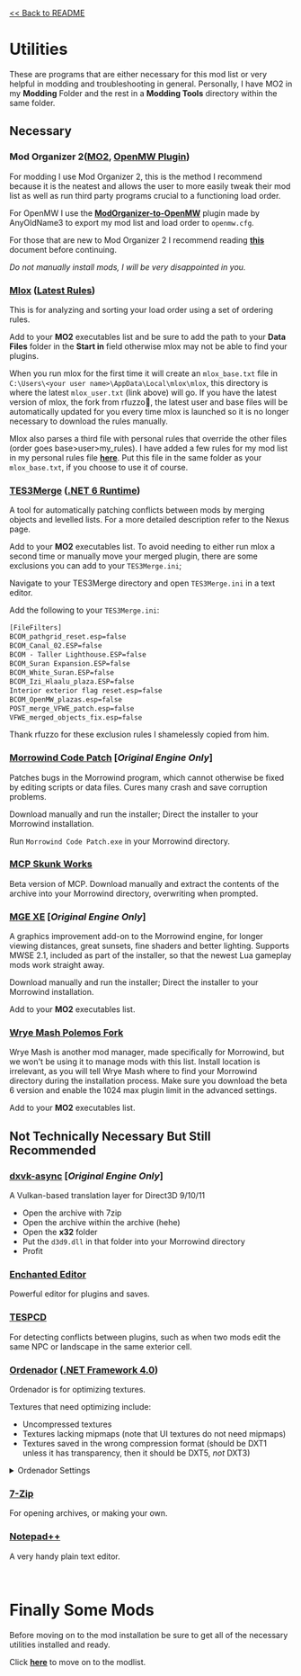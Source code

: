 [<< Back to README](README.md)

# Utilities

These are programs that are either necessary for this mod list or very helpful in modding and troubleshooting in general. Personally, I have MO2 in my **Modding** Folder and the rest in a **Modding Tools** directory within the same folder.

## Necessary

### Mod Organizer 2([MO2](https://www.nexusmods.com/skyrimspecialedition/mods/6194?tab=files), [OpenMW Plugin](https://www.nexusmods.com/morrowind/mods/45642?tab=files))
For modding I use Mod Organizer 2, this is the method I recommend because it is the neatest and allows the user to more easily tweak their mod list as well as run third party programs crucial to a functioning load order. 

For OpenMW I use the [**ModOrganizer-to-OpenMW**](https://www.nexusmods.com/morrowind/mods/45642*) plugin made by AnyOldName3 to export my mod list and load order to `openmw.cfg`. 

For those that are new to Mod Organizer 2 I recommend reading [**this**](moddingBasics.md) document before continuing.

*Do not manually install mods, I will be very disappointed in you.*

### [Mlox](https://github.com/rfuzzo/mlox) ([Latest Rules](https://github.com/DanaePlays/mlox-rules/tree/main))
This is for analyzing and sorting your load order using a set of ordering rules.

Add to your **MO2** executables list and be sure to add the path to your **Data Files** folder in the **Start in** field otherwise mlox may not be able to find your plugins. 

When you run mlox for the first time it will create an `mlox_base.txt` file in `C:\Users\<your user name>\AppData\Local\mlox\mlox`, this directory is where the latest `mlox_user.txt` (link above) will go. If you have the latest version of mlox, the fork from rfuzzo💜, the latest user and base files will be automatically updated for you every time mlox is launched so it is no longer necessary to download the rules manually.

Mlox also parses a third file with personal rules that override the other files (order goes base>user>my_rules). I have added a few rules for my mod list in my personal rules file [**here**](config/mlox_my_rules.txt). Put this file in the same folder as your `mlox_base.txt`, if you choose to use it of course.

### [TES3Merge](https://www.nexusmods.com/morrowind/mods/46870) ([.NET 6 Runtime](https://dotnet.microsoft.com/en-us/download))
A tool for automatically patching conflicts between mods by merging objects and levelled lists. For a more detailed description refer to the Nexus page.

Add to your **MO2** executables list. To avoid needing to either run mlox a second time or manually move your merged plugin, there are some exclusions you can add to your `TES3Merge.ini`; 

Navigate to your TES3Merge directory and open `TES3Merge.ini` in a text editor.

Add the following to your `TES3Merge.ini`:
```
[FileFilters]
BCOM_pathgrid_reset.esp=false
BCOM_Canal_02.ESP=false
BCOM - Taller Lighthouse.ESP=false
BCOM_Suran Expansion.ESP=false
BCOM_White_Suran.ESP=false
BCOM_Izi_Hlaalu_plaza.ESP=false
Interior exterior flag reset.esp=false
BCOM_OpenMW_plazas.esp=false
POST_merge_VFWE_patch.esp=false
VFWE_merged_objects_fix.esp=false
```

Thank rfuzzo for these exclusion rules I shamelessly copied from him.

### [Morrowind Code Patch](https://www.nexusmods.com/morrowind/mods/19510) **[*Original Engine Only*]**
Patches bugs in the Morrowind program, which cannot otherwise be fixed by editing scripts or data files. Cures many crash and save corruption problems.

Download manually and run the installer; Direct the installer to your Morrowind installation.

Run `Morrowind Code Patch.exe` in your Morrowind directory.

### [MCP Skunk Works](https://www.nexusmods.com/morrowind/mods/26348)
Beta version of MCP. Download manually and extract the contents of the archive into your Morrowind directory, overwriting when prompted.

### [MGE XE](https://www.nexusmods.com/morrowind/mods/41102) **[*Original Engine Only*]**
A graphics improvement add-on to the Morrowind engine, for longer viewing distances, great sunsets, fine shaders and better lighting. Supports MWSE 2.1, included as part of the installer, so that the newest Lua gameplay mods work straight away.

Download manually and run the installer; Direct the installer to your Morrowind installation.

Add to your **MO2** executables list.

### [Wrye Mash Polemos Fork](https://www.nexusmods.com/morrowind/mods/45439) 
Wrye Mash is another mod manager, made specifically for Morrowind, but we won't be using it to manage mods with this list. Install location is irrelevant, as you will tell Wrye Mash where to find your Morrowind directory during the installation process. Make sure you download the beta 6 version and enable the 1024 max plugin limit in the advanced settings.

Add to your **MO2** executables list.

## Not Technically Necessary But Still Recommended

### [dxvk-async](https://github.com/Sporif/dxvk-async/releases/download/1.10.1/dxvk-async-1.10.1.tar.gz) **[*Original Engine Only*]**
A Vulkan-based translation layer for Direct3D 9/10/11

- Open the archive with 7zip
- Open the archive within the archive (hehe)
- Open the **x32** folder
- Put the `d3d9.dll` in that folder into your Morrowind directory
- Profit

### [Enchanted Editor](https://mw.modhistory.com/download-95-1662)
Powerful editor for plugins and saves.

### [TESPCD](https://mw.modhistory.com/download-95-5283)
For detecting conflicts between plugins, such as when two mods edit the same NPC or landscape in the same exterior cell.

### [Ordenador](https://www.nexusmods.com/newvegas/mods/46074?tab=description) ([.NET Framework 4.0](http://www.microsoft.com/download/en/details.aspx?id=17718))
Ordenador is for optimizing textures. 

Textures that need optimizing include:
- Uncompressed textures
- Textures lacking mipmaps (note that UI textures do not need mipmaps)
- Textures saved in the wrong compression format (should be DXT1 unless it has transparency, then it should be DXT5, *not* DXT3)

<details> <summary>Ordenador Settings</summary>

> ![ordenadorsettings](images/ordenadorSettings.png)

</details>

### [7-Zip](https://www.7-zip.org/)
For opening archives, or making your own.

### [Notepad++](https://notepad-plus-plus.org/downloads/v7.9.5/)
A very handy plain text editor.

<br>

# Finally Some Mods

Before moving on to the mod installation be sure to get all of the necessary utilities installed and ready.

Click [**here**](modlist.md) to move on to the modlist.

<!--
for the full 300+ mod modlist.

Click [**here**](modlistbareminimum.md) for just the necessities.


# Before We Start... Again


-->
